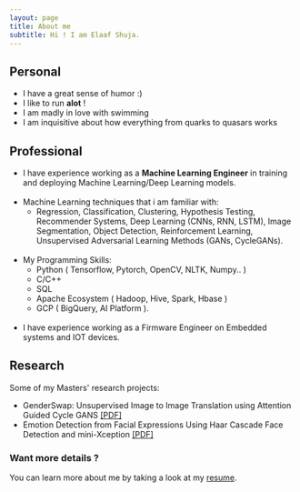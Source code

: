 ```yaml
---
layout: page
title: About me
subtitle: Hi ! I am Elaaf Shuja.
---
```


## Personal

- I have a great sense of humor :)
- I like to run **alot** !
- I am madly in love with swimming
- I am inquisitive about how everything from quarks to quasars works

## Professional

- I have experience working as a **Machine Learning Engineer** in training and deploying Machine Learning/Deep Learning models.
    <br><br>
- Machine Learning techniques that i am familiar with:
    - Regression, Classification, Clustering, Hypothesis Testing, Recommender Systems, Deep Learning (CNNs, RNN, LSTM), Image Segmentation, Object Detection, Reinforcement Learning, Unsupervised Adversarial Learning Methods (GANs, CycleGANs).
    <br><br>
- My Programming Skills:
    - Python ( Tensorflow, Pytorch, OpenCV, NLTK, Numpy.. )
    - C/C++
    - SQL
    - Apache Ecosystem ( Hadoop, Hive, Spark, Hbase )
    - GCP ( BigQuery, AI Platform ).
    <br><br>
- I have experience working as a Firmware Engineer on Embedded systems and IOT devices.


## Research
Some of my Masters' research projects:
- GenderSwap: Unsupervised Image to Image Translation using Attention Guided Cycle GANS
[[PDF]](https://elaaf.github.io/archives/GenderSwap_CycleGANs.pdf)
- Emotion Detection from Facial Expressions Using Haar Cascade Face Detection and mini-Xception
[[PDF]](https://elaaf.github.io/archives/FaceEmotion_mini-Xception.pdf)


### Want more details ?
You can learn more about me by taking a look at my [resume](./archives/elaaf_shuja_resume.pdf).
